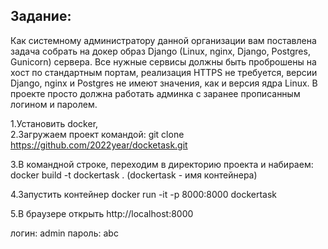 ## Задание:
Как системному администратору данной организации вам поставлена задача собрать на докер образ Django 
(Linux, nginx, Django, Postgres, Gunicorn) сервера. Все нужные сервисы должны быть проброшены на хост по стандартным 
портам, реализация HTTPS не требуется, версии Django, nginx и Postgres не имеют значения, как и версия ядра Linux. 
В проекте просто должна работать админка с заранее прописанным логином и паролем.


1.Установить docker,  
2.Загружаем проект командой: 
git clone https://github.com/2022year/docketask.git

3.В командной строке, переходим в директорию проекта и набираем:  
docker build -t dockertask .
		(dockertask - имя контейнера)

4.Запустить контейнер
docker run -it -p 8000:8000 dockertask

5.В браузере открыть
http://localhost:8000

логин: admin
пароль: abc
